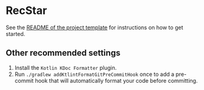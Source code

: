 # RecStar

See the [README of the project template](README-compose.md) for instructions on how to get started.

## Other recommended settings

1. Install the `Kotlin KDoc Formatter` plugin.
2. Run `./gradlew addKtlintFormatGitPreCommitHook` once to add a pre-commit hook that will automatically format your
   code before committing.
